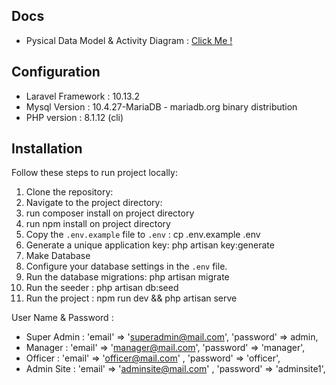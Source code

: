 ## Docs
- Pysical Data Model & Activity Diagram : [Click Me !](https://docs.google.com/document/d/1ALkVPO7FcCKCvSw1rb02NmhzGeV-4pUvZ5GIHtA-WqY/edit)

## Configuration
- Laravel Framework : 10.13.2
- Mysql Version : 10.4.27-MariaDB - mariadb.org binary distribution
- PHP version : 8.1.12 (cli) 

## Installation

Follow these steps to run project locally:

1. Clone the repository: 
2. Navigate to the project directory:
3. run composer install on project directory
4. run npm install on project directory
5. Copy the `.env.example` file to `.env` : cp .env.example .env 
6. Generate a unique application key: php artisan key:generate
7. Make Database
8. Configure your database settings in the `.env` file.
9. Run the database migrations: php artisan migrate
10. Run the seeder : php artisan db:seed
11. Run the project : npm run dev && php artisan serve



User Name & Password :
- Super Admin : 'email' => 'superadmin@mail.com', 'password' => admin,
- Manager : 'email' => 'manager@mail.com', 'password' => 'manager',
- Officer : 'email' => 'officer@mail.com' , 'password' => 'officer',
- Admin Site : 'email' => 'adminsite@mail.com' , 'password' => 'adminsite1',
    
    

            
          
